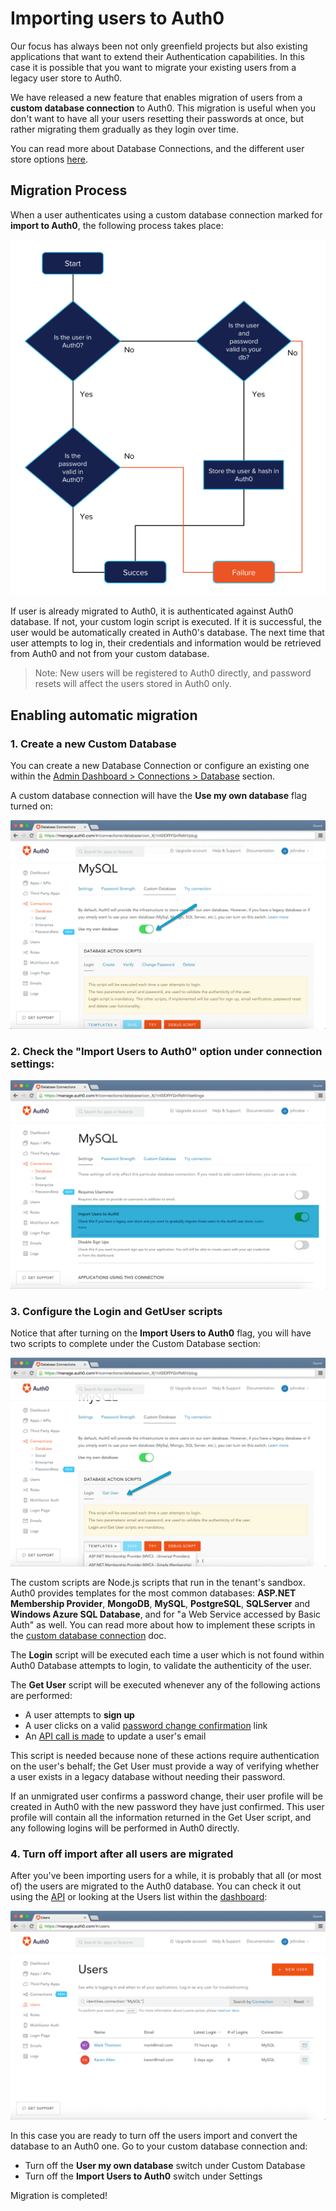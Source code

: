 # Importing users to Auth0

Our focus has always been not only greenfield projects but also existing applications that want to extend their Authentication capabilities.  In this case it is possible that you want to migrate your existing users from a legacy user store to Auth0.

We have released a new feature that enables migration of users from a **custom database connection** to Auth0. This migration is useful when you don't want to have all your users resetting their passwords at once, but rather migrating them gradually as they login over time.

You can read more about Database Connections, and the different user store options [here](/connections/database).

## Migration Process

When a user authenticates using a custom database connection marked for **import to Auth0**, the following process takes place:

![](/media/articles/connections/database/migrating-diagram.png)

If user is already migrated to Auth0, it is authenticated against Auth0 database. If not, your custom login script is executed. If it is successful, the user would be automatically created in Auth0's database.
The next time that user attempts to log in, their credentials and information would be retrieved from Auth0 and not from your custom database.

> Note: New users will be registered to Auth0 directly, and password resets will affect the users stored in Auth0 only.

## Enabling automatic migration

### 1. Create a new Custom Database
You can create a new Database Connection or configure an existing one within the [Admin Dashboard > Connections > Database](${uiURL}/#/connections/database) section.

A custom database connection will have the **Use my own database** flag turned on:

![](/media/articles/connections/database/custom-database.png)

### 2. Check the "Import Users to Auth0" option under connection settings:

![](/media/articles/connections/database/import-users.png)

### 3. Configure the **Login** and **GetUser** scripts

Notice that after turning on the **Import Users to Auth0** flag, you will have two scripts to complete under the Custom Database section:

![](/media/articles/connections/database/import-scripts.png)

The custom scripts are Node.js scripts that run in the tenant's sandbox. Auth0 provides templates for the most common databases: **ASP.NET Membership Provider**, **MongoDB**, **MySQL**, **PostgreSQL**, **SQLServer** and **Windows Azure SQL Database**, and for "a Web Service accessed by Basic Auth" as well. You can read more about how to implement these scripts in the [custom database connection](/connections/database/mysql) doc.

The **Login** script will be executed each time a user which is not found within Auth0 Database attempts to login, to validate the authenticity of the user.

The **Get User** script will be executed whenever any of the following actions are performed:

* A user attempts to **sign up**
* A user clicks on a valid [password change confirmation](/libraries/lock/customization#rememberlastlogin-boolean-1) link
* An [API call is made](/api/v2#!/Users/patch_users_by_id) to update a user's email

This script is needed because none of these actions require authentication on the user's behalf; the Get User must provide a way of verifying whether a user exists in a legacy database without needing their password.

If an unmigrated user confirms a password change, their user profile will be created in Auth0 with the new password they have just confirmed. This user profile will contain all the information returned in the Get User script, and any following logins will be performed in Auth0 directly.

### 4. Turn off import after all users are migrated

After you've been importing users for a while, it is probably that all (or most of) the users are migrated to the Auth0 database. You can check it out using the [API](/api/v2#!/Users/get_users) or looking at the Users list within the [dashboard](${uiURL}/#/users):

![](/media/articles/connections/database/migrated-users.png)

In this case you are ready to turn off the users import and convert the database to an Auth0 one. Go to your custom database connection and:
* Turn off the **User my own database** switch under Custom Database 
* Turn off the **Import Users to Auth0** switch under Settings

Migration is completed!
